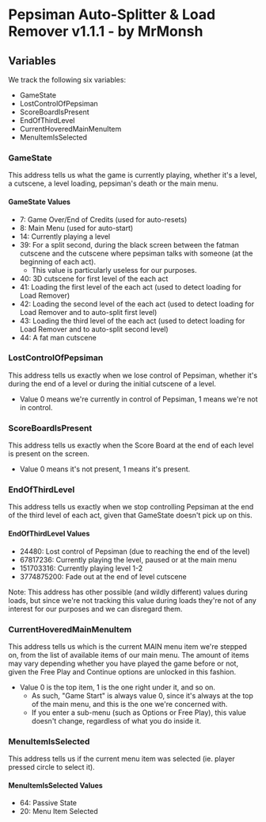 # Pepsiman Auto-Splitter & Load Remover v1.1.1 - by MrMonsh

## Variables

We track the following six variables: 
+ GameState
+ LostControlOfPepsiman
+ ScoreBoardIsPresent
+ EndOfThirdLevel
+ CurrentHoveredMainMenuItem
+ MenuItemIsSelected

### GameState 
This address tells us what the game is currently playing, whether it's a level, a cutscene, a level loading, pepsiman's death or the main menu.

#### GameState Values

+ 7: Game Over/End of Credits (used for auto-resets)
+ 8: Main Menu (used for auto-start)
+ 14: Currently playing a level
+ 39: For a split second, during the black screen between the fatman cutscene and the cutscene where pepsiman talks with someone (at the beginning of each act).
  + This value is particularly useless for our purposes.
+ 40: 3D cutscene for first level of the each act
+ 41: Loading the first level of the each act (used to detect loading for Load Remover)
+ 42: Loading the second level of the each act (used to detect loading for Load Remover and to auto-split first level)
+ 43: Loading the third level of the each act (used to detect loading for Load Remover and to auto-split second level)
+ 44: A fat man cutscene

### LostControlOfPepsiman 
This address tells us exactly when we lose control of Pepsiman, whether it's during the end of a level or during the initial cutscene of a level.
+ Value 0 means we're currently in control of Pepsiman, 1 means we're not in control.

### ScoreBoardIsPresent 
This address tells us exactly when the Score Board at the end of each level is present on the screen.
+ Value 0 means it's not present, 1 means it's present.

### EndOfThirdLevel 
This address tells us exactly when we stop controlling Pepsiman at the end of the third level of each act, given that GameState doesn't pick up on this.

#### EndOfThirdLevel Values
+ 24480: Lost control of Pepsiman (due to reaching the end of the level)
+ 67817236: Currently playing the level, paused or at the main menu
+ 151703316: Currently playing level 1-2
+ 3774875200: Fade out at the end of level cutscene

Note: This address has other possible (and wildly different) values during loads, but since we're not tracking this value during loads they're not of any interest for our purposes and we can disregard them.

### CurrentHoveredMainMenuItem 
This address tells us which is the current MAIN menu item we're stepped on, from the list of available items of our main menu.
The amount of items may vary depending whether you have played the game before or not, given the Free Play and Continue options are unlocked in this fashion. 
+ Value 0 is the top item, 1 is the one right under it, and so on.
  + As such, "Game Start" is always value 0, since it's always at the top of the main menu, and this is the one we're concerned with.
  + If you enter a sub-menu (such as Options or Free Play), this value doesn't change, regardless of what you do inside it.

### MenuItemIsSelected 
This address tells us if the current menu item was selected (ie. player pressed circle to select it).

#### MenuItemIsSelected Values
+ 64: Passive State
+ 20: Menu Item Selected
